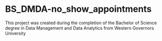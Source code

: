# BS_DMDA-no_show_appointments
This project was created during the completion of the Bachelor of Science degree in Data Management and Data Analytics from Western Governors University

